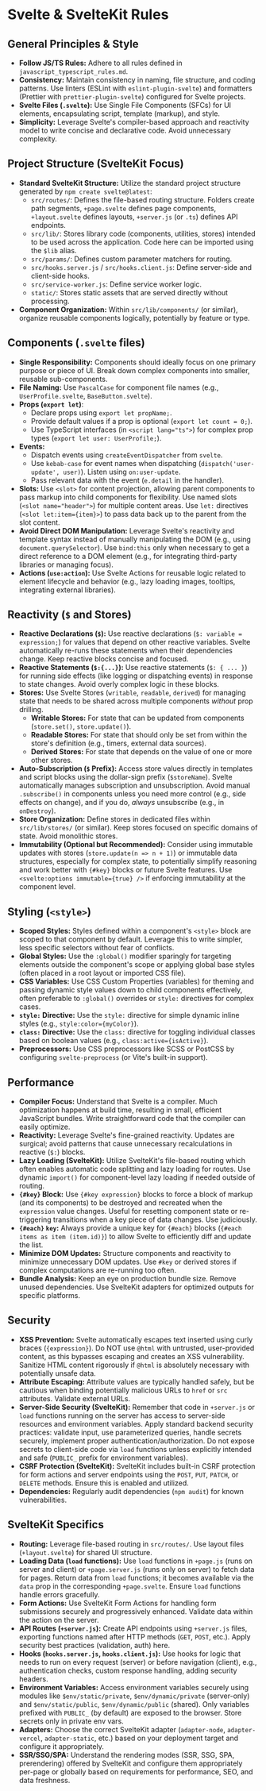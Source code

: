 # Svelte & SvelteKit Rules

## General Principles & Style

* **Follow JS/TS Rules:** Adhere to all rules defined in `javascript_typescript_rules.md`.
* **Consistency:** Maintain consistency in naming, file structure, and coding patterns. Use linters (ESLint with `eslint-plugin-svelte`) and formatters (Prettier with `prettier-plugin-svelte`) configured for Svelte projects.
* **Svelte Files (`.svelte`):** Use Single File Components (SFCs) for UI elements, encapsulating script, template (markup), and style.
* **Simplicity:** Leverage Svelte's compiler-based approach and reactivity model to write concise and declarative code. Avoid unnecessary complexity.

## Project Structure (SvelteKit Focus)

* **Standard SvelteKit Structure:** Utilize the standard project structure generated by `npm create svelte@latest`:
    * `src/routes/`: Defines the file-based routing structure. Folders create path segments, `+page.svelte` defines page components, `+layout.svelte` defines layouts, `+server.js` (or `.ts`) defines API endpoints.
    * `src/lib/`: Stores library code (components, utilities, stores) intended to be used across the application. Code here can be imported using the `$lib` alias.
    * `src/params/`: Defines custom parameter matchers for routing.
    * `src/hooks.server.js` / `src/hooks.client.js`: Define server-side and client-side hooks.
    * `src/service-worker.js`: Define service worker logic.
    * `static/`: Stores static assets that are served directly without processing.
* **Component Organization:** Within `src/lib/components/` (or similar), organize reusable components logically, potentially by feature or type.

## Components (`.svelte` files)

* **Single Responsibility:** Components should ideally focus on one primary purpose or piece of UI. Break down complex components into smaller, reusable sub-components.
* **File Naming:** Use `PascalCase` for component file names (e.g., `UserProfile.svelte`, `BaseButton.svelte`).
* **Props (`export let`)**:
    * Declare props using `export let propName;`.
    * Provide default values if a prop is optional (`export let count = 0;`).
    * Use TypeScript interfaces (in `<script lang="ts">`) for complex prop types (`export let user: UserProfile;`).
* **Events:**
    * Dispatch events using `createEventDispatcher` from `svelte`.
    * Use `kebab-case` for event names when dispatching (`dispatch('user-update', user)`). Listen using `on:user-update`.
    * Pass relevant data with the event (`e.detail` in the handler).
* **Slots:** Use `<slot>` for content projection, allowing parent components to pass markup into child components for flexibility. Use named slots (`<slot name="header">`) for multiple content areas. Use `let:` directives (`<slot let:item={item}>`) to pass data back up to the parent from the slot content.
* **Avoid Direct DOM Manipulation:** Leverage Svelte's reactivity and template syntax instead of manually manipulating the DOM (e.g., using `document.querySelector`). Use `bind:this` only when necessary to get a direct reference to a DOM element (e.g., for integrating third-party libraries or managing focus).
* **Actions (`use:action`):** Use Svelte Actions for reusable logic related to element lifecycle and behavior (e.g., lazy loading images, tooltips, integrating external libraries).

## Reactivity (`$` and Stores)

* **Reactive Declarations (`$`):** Use reactive declarations (`$: variable = expression;`) for values that depend on other reactive variables. Svelte automatically re-runs these statements when their dependencies change. Keep reactive blocks concise and focused.
* **Reactive Statements (`$:{...}`):** Use reactive statements (`$: { ... }`) for running side effects (like logging or dispatching events) in response to state changes. Avoid overly complex logic in these blocks.
* **Stores:** Use Svelte Stores (`writable`, `readable`, `derived`) for managing state that needs to be shared across multiple components *without* prop drilling.
    * **Writable Stores:** For state that can be updated from components (`store.set()`, `store.update()`).
    * **Readable Stores:** For state that should only be set from within the store's definition (e.g., timers, external data sources).
    * **Derived Stores:** For state that depends on the value of one or more other stores.
* **Auto-Subscription (`$` Prefix):** Access store values directly in templates and script blocks using the dollar-sign prefix (`$storeName`). Svelte automatically manages subscription and unsubscription. Avoid manual `.subscribe()` in components unless you need more control (e.g., side effects on change), and if you do, *always* unsubscribe (e.g., in `onDestroy`).
* **Store Organization:** Define stores in dedicated files within `src/lib/stores/` (or similar). Keep stores focused on specific domains of state. Avoid monolithic stores.
* **Immutability (Optional but Recommended):** Consider using immutable updates with stores (`store.update(n => n + 1)`) or immutable data structures, especially for complex state, to potentially simplify reasoning and work better with `{#key}` blocks or future Svelte features. Use `<svelte:options immutable={true} />` if enforcing immutability at the component level.

## Styling (`<style>`)

* **Scoped Styles:** Styles defined within a component's `<style>` block are scoped to that component by default. Leverage this to write simpler, less specific selectors without fear of conflicts.
* **Global Styles:** Use the `:global()` modifier sparingly for targeting elements outside the component's scope or applying global base styles (often placed in a root layout or imported CSS file).
* **CSS Variables:** Use CSS Custom Properties (variables) for theming and passing dynamic style values down to child components effectively, often preferable to `:global()` overrides or `style:` directives for complex cases.
* **`style:` Directive:** Use the `style:` directive for simple dynamic inline styles (e.g., `style:color={myColor}`).
* **`class:` Directive:** Use the `class:` directive for toggling individual classes based on boolean values (e.g., `class:active={isActive}`).
* **Preprocessors:** Use CSS preprocessors like SCSS or PostCSS by configuring `svelte-preprocess` (or Vite's built-in support).

## Performance

* **Compiler Focus:** Understand that Svelte is a compiler. Much optimization happens at build time, resulting in small, efficient JavaScript bundles. Write straightforward code that the compiler can easily optimize.
* **Reactivity:** Leverage Svelte's fine-grained reactivity. Updates are surgical; avoid patterns that cause unnecessary recalculations in reactive (`$:`) blocks.
* **Lazy Loading (SvelteKit):** Utilize SvelteKit's file-based routing which often enables automatic code splitting and lazy loading for routes. Use dynamic `import()` for component-level lazy loading if needed outside of routing.
* **`{#key}` Block:** Use `{#key expression}` blocks to force a block of markup (and its components) to be destroyed and recreated when the `expression` value changes. Useful for resetting component state or re-triggering transitions when a key piece of data changes. Use judiciously.
* **`{#each}` `key`:** Always provide a unique key for `{#each}` blocks (`{#each items as item (item.id)}`) to allow Svelte to efficiently diff and update the list.
* **Minimize DOM Updates:** Structure components and reactivity to minimize unnecessary DOM updates. Use `#key` or derived stores if complex computations are re-running too often.
* **Bundle Analysis:** Keep an eye on production bundle size. Remove unused dependencies. Use SvelteKit adapters for optimized outputs for specific platforms.

## Security

* **XSS Prevention:** Svelte automatically escapes text inserted using curly braces (`{expression}`). Do NOT use `@html` with untrusted, user-provided content, as this bypasses escaping and creates an XSS vulnerability. Sanitize HTML content rigorously if `@html` is absolutely necessary with potentially unsafe data.
* **Attribute Escaping:** Attribute values are typically handled safely, but be cautious when binding potentially malicious URLs to `href` or `src` attributes. Validate external URLs.
* **Server-Side Security (SvelteKit):** Remember that code in `+server.js` or `load` functions running on the server has access to server-side resources and environment variables. Apply standard backend security practices: validate input, use parameterized queries, handle secrets securely, implement proper authentication/authorization. Do not expose secrets to client-side code via `load` functions unless explicitly intended and safe (`PUBLIC_` prefix for environment variables).
* **CSRF Protection (SvelteKit):** SvelteKit includes built-in CSRF protection for form actions and server endpoints using the `POST`, `PUT`, `PATCH`, or `DELETE` methods. Ensure this is enabled and utilized.
* **Dependencies:** Regularly audit dependencies (`npm audit`) for known vulnerabilities.

## SvelteKit Specifics

* **Routing:** Leverage file-based routing in `src/routes/`. Use layout files (`+layout.svelte`) for shared UI structure.
* **Loading Data (`load` functions):** Use `load` functions in `+page.js` (runs on server and client) or `+page.server.js` (runs only on server) to fetch data for pages. Return data from `load` functions; it becomes available via the `data` prop in the corresponding `+page.svelte`. Ensure `load` functions handle errors gracefully.
* **Form Actions:** Use SvelteKit Form Actions for handling form submissions securely and progressively enhanced. Validate data within the action on the server.
* **API Routes (`+server.js`):** Create API endpoints using `+server.js` files, exporting functions named after HTTP methods (`GET`, `POST`, etc.). Apply security best practices (validation, auth) here.
* **Hooks (`hooks.server.js`, `hooks.client.js`):** Use hooks for logic that needs to run on every request (server) or before navigation (client), e.g., authentication checks, custom response handling, adding security headers.
* **Environment Variables:** Access environment variables securely using modules like `$env/static/private`, `$env/dynamic/private` (server-only) and `$env/static/public`, `$env/dynamic/public` (shared). Only variables prefixed with `PUBLIC_` (by default) are exposed to the browser. Store secrets only in private env vars.
* **Adapters:** Choose the correct SvelteKit adapter (`adapter-node`, `adapter-vercel`, `adapter-static`, etc.) based on your deployment target and configure it appropriately.
* **SSR/SSG/SPA:** Understand the rendering modes (SSR, SSG, SPA, prerendering) offered by SvelteKit and configure them appropriately per-page or globally based on requirements for performance, SEO, and data freshness.
